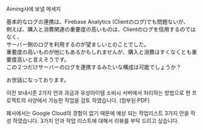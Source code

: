 

Aiming사에 보낼 메세지

基本的なログの連携は、Firebase Analytics (Clientのログ)でも問題ないが、  
例えば、購入と消費関連の重要度の高いものは、Clientのログを信用するのではなく、  
サーバー側のログを利用するのが望ましいとのことでした。  
重要度の高いものが他にもあるかもしれませんが、購入と消費はすくなくとも重要度高いと言えそうです。  
この２つだけサーバーのログを連携するみたいな構成は可能でしょうか？


お世話になっております。

이전 보내시준 2가지 안과 과금과 유상아이템 소비시 서버에서 처리하는 방법으로 현 프로젝트의 사양에서 가능한 작업을 검토 하였습니다.
(첨부된 PDF)

폐사에서는 Google Cloud의 경험이 없기 때문에 예상 되는 작업리스트 3가지 안을 작성 하였습니다.
3가지 안과 작업 리스트에 대해서 리뷰를 부탁 드리고 싶습니다.
